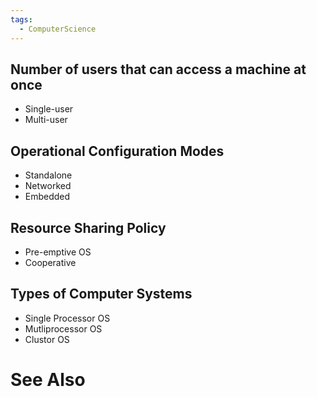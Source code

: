 ```yaml
---
tags:
  - ComputerScience
---
```

## Number of users that can access a machine at once
- Single-user
- Multi-user
## Operational Configuration Modes
- Standalone
- Networked
- Embedded
## Resource Sharing Policy
- Pre-emptive OS
- Cooperative
## Types of Computer Systems
- Single Processor OS
- Mutliprocessor OS
- Clustor OS


# See Also